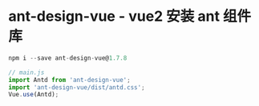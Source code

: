 # ant-design-vue  - vue2 安装 ant 组件库

```jsx
npm i --save ant-design-vue@1.7.8

// main.js
import Antd from 'ant-design-vue';
import 'ant-design-vue/dist/antd.css';
Vue.use(Antd);
```